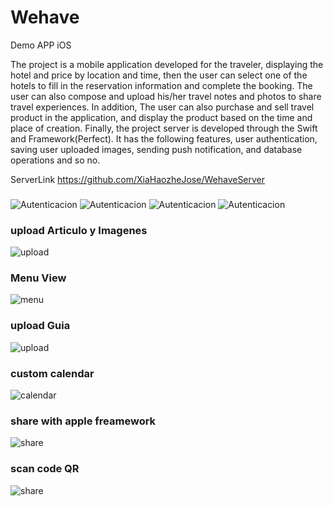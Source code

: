 # Wehave
Demo APP iOS 

The project is a mobile application developed for the traveler, displaying the
hotel and price by location and time, then the user can select one of the hotels to fill
in the reservation information and complete the booking.
The user can also compose and upload his/her travel notes and photos to
share travel experiences. In addition, The user can also purchase and sell travel
product in the application, and display the product based on the time and place of
creation.
Finally, the project server is developed through the Swift and
Framework(Perfect). It has the following features, user authentication, saving user
uploaded images, sending push notification, and database operations and so no.

ServerLink https://github.com/XiaHaozheJose/WehaveServer


### 
![Autenticacion](https://github.com/XiaHaozheJose/Wehave/blob/master/Snip20181120_11.png)
![Autenticacion](https://github.com/XiaHaozheJose/Wehave/blob/master/Snip20181120_12.png)
![Autenticacion](https://github.com/XiaHaozheJose/Wehave/blob/master/Snip20181120_13.png)
![Autenticacion](https://github.com/XiaHaozheJose/Wehave/blob/master/Snip20181120_14.png)


### upload Articulo y Imagenes
![upload](https://github.com/XiaHaozheJose/Wehave/blob/master/Snip20181120_15.png)

### Menu View
![menu](https://github.com/XiaHaozheJose/Wehave/blob/master/Snip20181120_16.png)

### upload Guia 
![upload](https://github.com/XiaHaozheJose/Wehave/blob/master/Snip20181120_18.png)

### custom calendar
![calendar](https://github.com/XiaHaozheJose/Wehave/blob/master/Snip20181120_19.png)

### share with apple freamework
![share](https://github.com/XiaHaozheJose/Wehave/blob/master/Snip20181120_21.png)

### scan code QR
![share](https://github.com/XiaHaozheJose/Wehave/blob/master/Snip20181120_22png.png)

